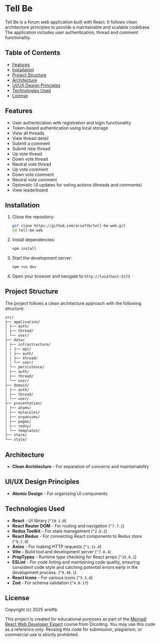 # Tell Be

Tell Be is a forum web application built with React. It follows clean architecture principles to provide a maintainable
and scalable codebase. The application includes user authentication, thread and comment functionality.

## Table of Contents

- [Features](#features)
- [Installation](#installation)
- [Project Structure](#project-structure)
- [Architecture](#architecture)
- [UI/UX Design Principles](#uiux-design-principles)
- [Technologies Used](#technologies-used)
- [License](#license)

## Features

- User authentication with registration and login functionality
- Token-based authentication using local storage
- View all threads
- View thread detail
- Submit a comment
- Submit new thread
- Up vote thread
- Down vote thread
- Neutral vote thread
- Up vote comment
- Down vote comment
- Neutral vote comment
- Optimistic UI updates for voting actions (threads and comments)
- View leaderboard

## Installation

1. Clone the repository:

   ```bash
   git clone https://github.com/arieftb/tell-be-web.git
   cd tell-be-web
   ```

2. Install dependencies:

   ```bash
   npm install
   ```

3. Start the development server:

   ```bash
   npm run dev
   ```

4. Open your browser and navigate to `http://localhost:5173`

## Project Structure

The project follows a clean architecture approach with the following structure:

```markdown
src/
├── application/
│ ├── auth/
│ ├── thread/
│ └── user/
├── data/
│ ├── infrastructure/
│ │ ├── api/
│ │ ├── auth/
│ │ ├── thread/
│ │ └── user/
│ └── persistence/
│ ├── auth/
│ ├── thread/
│ └── user/
├── domain/
│ ├── auth/
│ ├── thread/
│ └── user/
├── presentation/
│ ├── atoms/
│ ├── molecules/
│ ├── organisms/
│ ├── pages/
│ ├── redux/
│ └── templates/
├── store/
└── style/
```

## Architecture

- **Clean Architecture** - For separation of concerns and maintainability

## UI/UX Design Principles

- **Atomic Design** - For organizing UI components

## Technologies Used

- **React** - UI library (`^19.1.0`)
- **React Router DOM** - For routing and navigation (`^7.7.1`)
- **Redux Toolkit** - For state management (`^2.8.2`)
- **React Redux** - For connecting React components to Redux store (`^9.2.0`)
- **Axios** - For making HTTP requests (`^1.11.0`)
- **Vite** - Build tool and development server (`^7.0.4`)
- **PropTypes** - Runtime type checking for React props (`^15.8.1`)
- **ESLint** - For code linting and maintaining code quality, ensuring consistent code style and catching potential errors early in the development process. (`^9.30.1`)
- **React Icons** - For various icons (`^5.5.0`)
- **Zod** - For schema validation (`^4.0.17`)

## License

Copyright (c) 2025 arieftb

This project is created for educational purposes as part of
the [Menjadi React Web Developer Expert](https://www.dicoding.com/academies/418/)
course from Dicoding.
You may use this code as a reference only.
Reusing this code for submission, plagiarism, or commercial use is strictly prohibited.